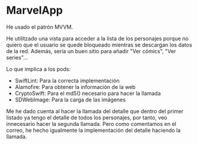 # MarvelApp

He usado el patrón MVVM.

He utilitzado una vista para acceder a la lista de los personajes porque no quiero que el usuario se quede bloqueado mientras se descargan los datos de la red. Además, sería un buen sitio para añadir "Ver cómics", "Ver series"...

Lo que implica a los pods:
- SwiftLint: Para la correcta implementación
- Alamofire: Para obtener la información de la web
- CryptoSwift: Para el md5() necesario para hacer la llamada
- SDWebImage: Para la carga de las imágenes

Me he dado cuenta al hacer la llamada del detalle que dentro del primer listado ya tengo el detalle de todos los personajes, por tanto, veo innecesario hacer la segunda llamada. Pero como comentamos en el correo, he hecho igualmente la implementación del detalle haciendo la llamada.
